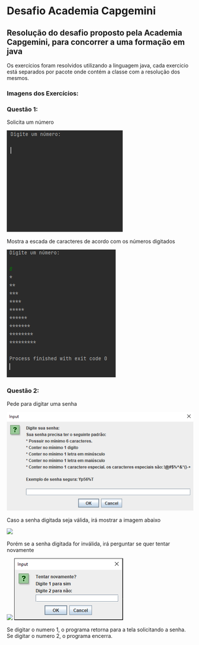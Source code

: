 # Desafio Academia Capgemini

## Resolução do desafio proposto pela Academia Capgemini, para concorrer a uma formação em java


Os exercícios foram resolvidos utilizando a linguagem java, cada exercicio está separados por pacote onde contém a classe com a resolução 
dos mesmos.

### Imagens dos Exercícios:

### Questão 1:
Solicita um número

<img src="https://github.com/PolianaSouza/DesafioAcademiaCapgemini/blob/main/assets/digite-o-numero.png?raw=true">

Mostra a escada de caracteres de acordo com os números digitados

<img src="https://github.com/PolianaSouza/DesafioAcademiaCapgemini/blob/main/assets/resultado.png?raw=true">

### Questão 2:
Pede para digitar uma senha

<img src="https://github.com/PolianaSouza/DesafioAcademiaCapgemini/blob/main/assets/digite-sua-senha.png?raw=true">

Caso a senha digitada seja válida, irá mostrar a imagem abaixo

<img src="https://github.com/PolianaSouza/DesafioAcademiaCapgemini/blob/main/assets/senha-v%C3%A1lida.png?raw=true">

Porém se a senha digitada for inválida, irá perguntar se quer tentar novamente

<img src="https://github.com/PolianaSouza/DesafioAcademiaCapgemini/blob/main/assets/senha-inv%C3%A1lida.png?raw=true">  <img src="https://github.com/PolianaSouza/DesafioAcademiaCapgemini/blob/main/assets/tentar-novamente.png?raw=true">

Se digitar o numero 1, o programa retorna para a tela solicitando a senha.
Se digitar o numero 2, o programa encerra.
